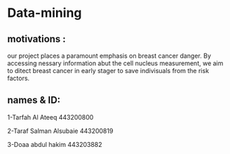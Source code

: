# Data-mining
## motivations :
our project places a paramount emphasis on breast cancer danger. By accessing nessary information abut the cell nucleus measurement, we aim to ditect breast cancer in early stager to save indivisuals from the risk factors.

## names & ID: 
1-Tarfah Al Ateeq 443200800

2-Taraf Salman Alsubaie 443200819

3-Doaa abdul hakim  443203882

